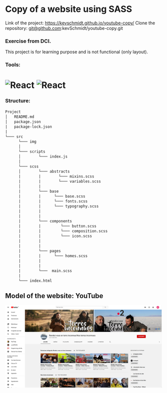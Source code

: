 # Copy of a website using SASS
Link of the project: https://kevschmidt.github.io/youtube-copy/
Clone the repository: git@github.com:kevSchmidt/youtube-copy.git

### Exercise from DCI.
This project is for learning purpose and is not functional (only layout).

### Tools:
<h1>
<img src="https://imgur.com/T1TApg1.png" alt="React" width="20%">
<img src="https://imgur.com/plyrZV7.png" alt="React" width="10%">
</h1>

### Structure:
```
Project
│   README.md
│   package.json
|   package-lock.json
|
└─── src
      └─── img
      │  
      └─── scripts
      │        └─── index.js
      │  
      └─── scss
      │        └─── abstracts
      |        |        └─── mixins.scss
      |        |        └─── variables.scss 
      │        |
      |        └─── base
      |        |      └─── base.scss
      |        |      └─── fonts.scss
      |        |      └─── typography.scss
      |        |
      |        |
      |        └─── components
      |        |         └─── button.scss
      |        |         └─── composition.scss
      |        |         └─── icon.scss
      |        | 
      |        | 
      |        └─── pages
      |        |      └─── homes.scss
      |        |
      |        |
      |        └───  main.scss
      |
      └─── index.html
```

## Model of the website: YouTube
![](./model.png)
